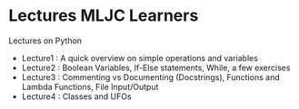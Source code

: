 # Lectures MLJC Learners 
Lectures on Python

* Lecture1 : A quick overview on simple operations and variables
* Lecture2 : Boolean Variables, If-Else statements, While, a few exercises
* Lecture3 : Commenting vs Documenting (Docstrings), Functions and Lambda Functions, File Input/Output
* Lecture4 : Classes and UFOs
